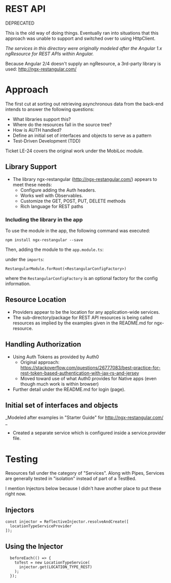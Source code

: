 # REST API
DEPRECATED

This is the old way of doing things. Eventually ran into situations that this approach
was unable to support and switched over to using HttpClient.


_The services in this directory were originally modeled after the Angular 1.x ngResource for REST APIs within Angular._

Because Angular 2/4 doesn't supply an ngResource, a 3rd-party library is used:
http://ngx-restangular.com/

# Approach
The first cut at sorting out retrieving asynchronous data from the back-end intends to answer the following questions:

- What libraries support this?
- Where do the resources fall in the source tree?
- How is AUTH handled?
- Define an initial set of interfaces and objects to serve as a pattern
- Test-Driven Development (TDD)

Ticket LE-24 covers the original work under the MobiLoc module.

## Library Support
- The library ngx-restangular (http://ngx-restangular.com/) appears to meet these needs:
  - Configure adding the Auth headers.
  - Works well with Observables.
  - Customize the GET, POST, PUT, DELETE methods
  - Rich language for REST paths

### Including the library in the app
To use the module in the app, the following command was executed:

`npm install ngx-restangular --save`

Then, adding the module to the `app.module.ts`:

under the `imports`:

`RestangularModule.forRoot(<RestangularConfigFactory>)`

where the `RestangularConfigFactory` is an optional factory for the config
information.

## Resource Location
- Providers appear to be the location for any application-wide services.
- The sub-directory/package for REST API resources is being called resources 
as implied by the examples given in the README.md for ngx-resource.

## Handling Authorization
- Using Auth Tokens as provided by Auth0
  - Original approach: https://stackoverflow.com/questions/26777083/best-practice-for-rest-token-based-authentication-with-jax-rs-and-jersey
  - Moved toward use of what Auth0 provides for Native apps (even though much work is within browser)
- Further detail under the README.md for login (page).

## Initial set of interfaces and objects

_Modeled after examples in "Starter Guide" for http://ngx-restangular.com/ _

- Created a separate service which is configured inside a 
service.provider file.

# Testing
Resources fall under the category of "Services". Along with Pipes, Services are generally
tested in "isolation" instead of part of a TestBed.

I mention Injectors below because I didn't have another place to put these right now.

## Injectors

    const injector = ReflectiveInjector.resolveAndCreate([
      locationTypeServiceProvider
    ]);
    
## Using the Injector

      beforeEach(() => {
        toTest = new LocationTypeService(
          injector.get(LOCATION_TYPE_REST)
        );
      });

